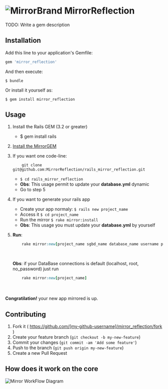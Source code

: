 # ![MirrorBrand](https://raw.githubusercontent.com/MirrorReflection/rails_mirror_reflection/master/modeling/logos/MirrorLogo.min.png)   MirrorReflection

TODO: Write a gem description

## Installation

Add this line to your application's Gemfile:

```ruby
gem 'mirror_reflection'
```

And then execute:

    $ bundle

Or install it yourself as:

    $ gem install mirror_reflection

## Usage

1. Install the Rails GEM (3.2 or greater)
    * $ gem install rails
2. [Install the MirrorGEM](#installation)
3. If you want one code-line:
    ```git
        git clone git@github.com:MirrorReflection/rails_mirror_reflection.git
    ```
    
    * ``` $ cd rails_mirror_reflection ```
    * __Obs__: This usage permit to update your __database.yml__ dynamic
    * Go to step 5
4. If you want to generate your rails app
    * Create your app normaly: ``` $ rails new project_name ```
    * Access it ``` $ cd project_name ```
    * Run the mirror ``` $ rake mirror:install ```
    * __Obs__: This usage you must update your __database.yml__ by yourself
5. __Run__:     
    ```ruby
        rake mirror:new[project_name sgbd_name database_name username password host]
    ```
    <br>
    
    __Obs__: if your DataBase connections is default (localhost, root, no_password) just run
    ```ruby
        rake mirror:new[project_name]
    ```
<br><br>
__Congratilation!__ your new app mirrored is up.

## Contributing

1. Fork it ( https://github.com/[my-github-username]/mirror_reflection/fork )
2. Create your feature branch (`git checkout -b my-new-feature`)
3. Commit your changes (`git commit -am 'Add some feature'`)
4. Push to the branch (`git push origin my-new-feature`)
5. Create a new Pull Request

## How does it work on the core
![Mirror WorkFlow Diagram](https://raw.githubusercontent.com/MirrorReflection/rails_mirror_reflection/master/modeling/diagrams/Mirror%20-%20WorkFlow.png)
